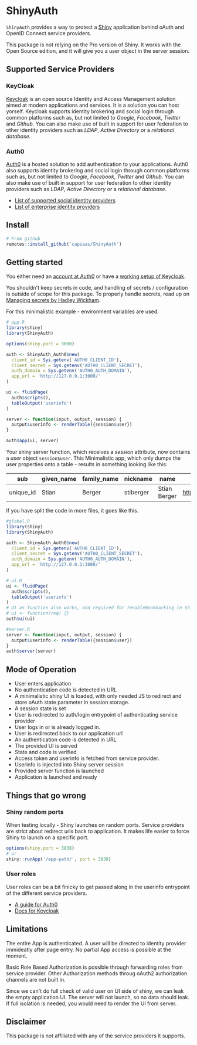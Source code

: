 # ShinyAuth

`ShinyAuth` provides a way to protect a [Shiny](https://shiny.rstudio.com/) application behind oAuth and OpenID Connect service providers.

This package is not relying on the Pro version of Shiny. It works with the Open Source edition, and it will give you a user object in the server session.

## Supported Service Providers

### KeyCloak

[Keycloak](https://www.keycloak.org/) is an open source Identity and Access Management solution aimed at modern applications and services.
It is a solution you can host yorself.
Keycloak supports identity brokering and social login through common platforms such as, but not limited to *Google*, *Facebook*, *Twitter* and *Github*.
You can also make use of built in support for user federation to other identity providers such as *LDAP*, *Active Directory* or a *relational database*.

### Auth0

[Auth0](https://auth0.com/) is a hosted solution to add authentication to your applications.
Auth0 also supports identity brokering and social login through common platforms such as, but not limited to *Google*, *Facebook*, *Twitter* and *Github*.
You can also make use of built in support for user federation to other identity providers such as *LDAP*, *Active Directory* or a *relational database*.

* [List of supported social identity providers](https://auth0.com/docs/connections/identity-providers-social)
* [List of enterprise identity providers](https://auth0.com/docs/connections/identity-providers-enterprise)

## Install

```r
# From github
remotes::install_github('capiaas/ShinyAuth')
```

## Getting started

You either need an [account at Auth0](https://auth0.com/) or have a [working setup of Keycloak](https://www.keycloak.org/getting-started).

You shouldn't keep secrets in code, and handling of secrets / configuration is outside of scope for this package.
To properly handle secrets, read up on [Managing secrets by Hadley Wickham](https://cran.r-project.org/web/packages/httr/vignettes/secrets.html).

For this minimalistic example - environment variables are used.


```r
# app.R
library(shiny)
library(ShinyAuth)

options(shiny.port = 3000)

auth <- ShinyAuth_Auth0$new(
  client_id = Sys.getenv('AUTH0_CLIENT_ID'),
  client_secret = Sys.getenv('AUTH0_CLIENT_SECRET'),
  auth_domain = Sys.getenv('AUTH0_AUTH_DOMAIN'),
  app_url = 'http://127.0.0.1:3000/'
)

ui <- fluidPage(
  auth$scripts(),
  tableOutput('userinfo')
)

server <- function(input, output, session) {
  output$userinfo <- renderTable({session$user})
}

auth$app(ui, server)
```

Your shiny server function, which receives a *session* attribute, now contains a *user* object `session$user`.
This Minimalistic app, which only dumps the user properties onto a table - results in something  looking like this:

sub | given_name | family_name | nickname | name | picture | locale | updated_at | email | email_verified
--- | ---------- | ----------- | -------- | ---- | ------- | ------ | ---------- | ----- | --------------
unique_id | Stian | Berger | stiberger | Stian Berger | https://example.com/photo.jpg | en | 2020-06-24T10:45:57.028Z | stian@example.com | TRUE

If you have split the code in more files, it goes like this.

```r
#global.R
library(shiny)
library(ShinyAuth)

auth <- ShinyAuth_Auth0$new(
  client_id = Sys.getenv('AUTH0_CLIENT_ID'),
  client_secret = Sys.getenv('AUTH0_CLIENT_SECRET'),
  auth_domain = Sys.getenv('AUTH0_AUTH_DOMAIN'),
  app_url = 'http://127.0.0.1:3000/'
)
```

```r
# ui.R
ui <- fluidPage(
  auth$scripts(),
  tableOutput('userinfo')
)
# UI as function also works, and required for ?enableBookmarking in Shiny.
# ui <- function(req) {} 
auth$ui(ui)
```

```r
#server.R
server <- function(input, output, session) {
  output$userinfo <- renderTable({session$user})
}
auth$server(server)
```

## Mode of Operation

* User enters application
* No authentication code is detected in URL
* A minimalistic shiny UI is loaded, with only needed JS to redirect and store oAuth state parameter in session storage.
* A session state is set
* User is redirected to auth/login entrypoint of authenticating service provider
* User logs in or is already logged in.
* User is redirected back to our application url
* An authentication code is detected in URL
* The provided UI is served
* State and code is verified
* Access token and userinfo is fetched from service provider.
* Userinfo is injected into Shiny server session
* Provided server function is launched
* Application is launched and ready

## Things that go wrong

### Shiny random ports

When testing locally - Shiny launches on random ports. Service providers are strict about redirect urls back to application. It makes life easier to force Shiny to launch on a specific port.

```r
options(shiny.port = 3838)
# or
shiny::runApp('/app-path/', port = 3838)
```

### User roles

User roles can be a bit finicky to get passed along in the userinfo entrypoint of the different service providers.

* [A guide for Auth0](https://auth0.com/docs/authorization/concepts/sample-use-cases-rules#add-user-roles-to-tokens)
* [Docs for Keycloak](https://www.keycloak.org/docs/latest/server_admin/#_role_scope_mappings)

## Limitations

The entire App is authenticated. A user will be directed to identity provider immideatly after page entry.
No partial App access is possible at the moment.

Basic Role Based Authorization is possible through forwarding roles from service provider.
Other Authorization methods throug oAuth2 authorization channels are not built in.

Since we can't do full check of valid user on UI side of shiny, we can leak the empty application UI. The server will not launch, so no data should leak.
If full isolation is needed, you would need to render the UI from server.

## Disclaimer

This package is not affiliated with any of the service providers it supports.
